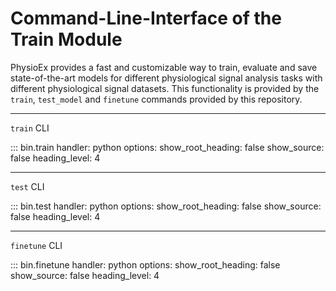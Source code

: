 # Command-Line-Interface of the Train Module

PhysioEx provides a fast and customizable way to train, evaluate and save state-of-the-art models for different physiological signal analysis tasks with different physiological signal datasets. This functionality is provided by the `train`, `test_model` and `finetune` commands provided by this repository.

---
`train` CLI

::: bin.train
    handler: python
    options:
      show_root_heading: false
      show_source: false
      heading_level: 4


---
`test` CLI

::: bin.test
    handler: python
    options:
      show_root_heading: false
      show_source: false
      heading_level: 4

---
`finetune` CLI

::: bin.finetune
    handler: python
    options:
      show_root_heading: false
      show_source: false
      heading_level: 4